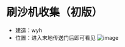 # 刷沙机收集（初版）
- 建造：wyh
- 位置：进入末地传送门后即可看见
![image](https://github.com/user-attachments/assets/39a4ee4a-aec0-45b7-a9e7-8f9ea96fd90c)
